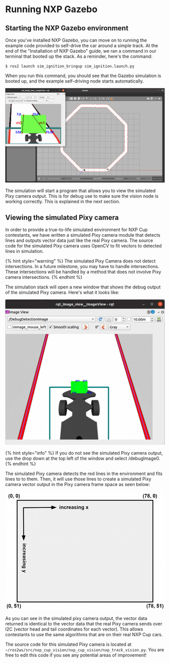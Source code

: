 # Running NXP Gazebo

## Starting the NXP Gazebo environment

Once you've installed NXP Gazebo, you can move on to running the example code provided to self-drive the car around a simple track. At the end of the "Installation of NXP Gazebo" guide, we ran a command in our terminal that booted up the stack. As a reminder, here's the command:

```
$ ros2 launch sim_ignition_bringup sim_ignition.launch.py
```

When you run this command, you should see that the Gazebo simulation is booted up, and the example self-driving node starts automatically.&#x20;

![](<../../.gitbook/assets/image (42) (1).png>)

The simulation will start a program that allows you to view the simulated Pixy camera output. This is for debug use to make sure the vision node is working correctly. This is explained in the next section.

## Viewing the simulated Pixy camera

In order to provide a true-to-life simulated environment for NXP Cup contestants, we have written a simulated Pixy camera module that detects lines and outputs vector data just like the real Pixy camera. The source code for the simulated Pixy camera uses OpenCV to fit vectors to detected lines in simulation.

{% hint style="warning" %}
The simulated Pixy Camera does not detect intersections. In a future milestone, you may have to handle intersections. These intersections will be handled by a method that does not involve Pixy camera intersections.
{% endhint %}

The simulation stack will open a new window that shows the debug output of the simulated Pixy camera. Here's what it looks like:

![Simulated Pixy camera](<../../.gitbook/assets/image (16) (1).png>)

{% hint style="info" %}
If you do not see the simulated Pixy camera output, use the drop down at the top left of the window and select /debugImage0.
{% endhint %}

The simulated Pixy camera detects the red lines in the environment and fits lines to to them. Then, it will use those lines to create a simulated Pixy camera vector output in the Pixy camera frame space as seen below:

![Pixy camera frame (from https://docs.pixycam.com/wiki/doku.php?id=wiki:v2:line\_api)](<../../.gitbook/assets/image (17) (1).png>)

As you can see in the simulated pixy camera output, the vector data returned is identical to the vector data that the real Pixy camera sends over I2C (vector head and tail coordinates for each vector). This allows contestants to use the same algorithms that are on their real NXP Cup cars.

The source code for this simulated Pixy camera is located at `~/ros2ws/src/nxp_cup_vision/nxp_cup_vision/nxp_track_vision.py` ​. You are free to edit this code if you see any potential areas of improvement!





